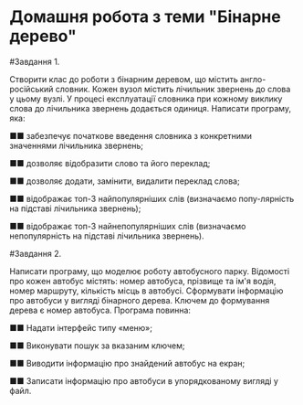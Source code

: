# Домашня робота з теми "Бінарне дерево"

#Завдання 1.

Створити клас до роботи з бінарним деревом, що містить англо-російський словник. Кожен вузол містить лічильник звернень до слова у цьому вузлі. У процесі експлуатації словника при кожному виклику слова до лічильника звернень додається одиниця.
Написати програму, яка:

■■ забезпечує початкове введення словника з конкретними значеннями лічильника звернень;

■■ дозволяє відобразити слово та його переклад;

■■ дозволяє додати, замінити, видалити переклад слова;

■■ відображає топ-3 найпопулярніших слів (визначаємо попу-лярність на підставі лічильника звернень);

■■ відображає топ-3 найнепопулярніших слів (визначаємо непопулярність на підставі лічильника звернень).

#Завдання 2.

Написати програму, що моделює роботу автобусного парку. Відомості про кожен автобус містять: номер автобуса, прізвище та ім'я водія, номер маршруту, кількість місць в автобусі.
Сформувати інформацію про автобуси у вигляді бінарного дерева.
Ключем до формування дерева є номер автобуса.
Програма повинна:

■■ Надати інтерфейс типу «меню»;

■■ Виконувати пошук за вказаним ключем;

■■ Виводити інформацію про знайдений автобус на екран;

■■ Записати інформацію про автобуси в упорядкованому вигляді у файл.
